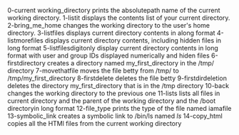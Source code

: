 0-current working_directory prints the absolutepath name of the current working directory.
1-listit displays the contents list of your current directory.
2-bring_me_home changes the working directory to the user's home directory.
3-listfiles displays current directory contents in along format
4-listmorefiles displays current directory contents, including hidden files in long format
5-listfilesdigitonly display current directory contents in long format with user and group IDs displayed numerically and hiden files
6-firstdirectory creates a directory named my_first_directory in the /tmp/ directory
7-movethatfile moves the file betty from /tmp/ to /tmp/my_first_directory
8-firstdelete deletes the file betty
9-firstdirdeletion deletes the directory my_first_directory that is in the /tmp directory
10-back changes the working directory to the previous one
11-lists lists all files in current directory and the parent of the working directory and the /boot directoryin long format
12-file_type prints the type of the file named iamafile
 13-symbolic_link creates a symbolic link to /bin/ls named _ls_
14-copy_html copies all the HTMl files from the current working directory
